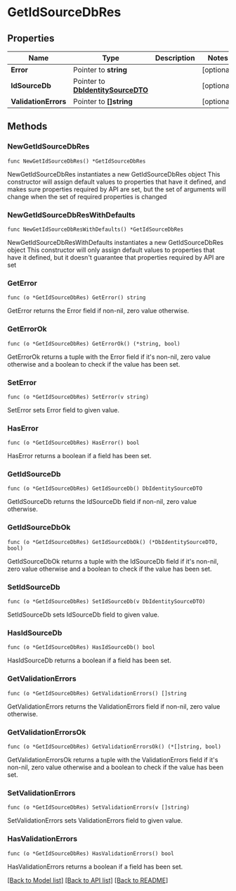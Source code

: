 # GetIdSourceDbRes

## Properties

Name | Type | Description | Notes
------------ | ------------- | ------------- | -------------
**Error** | Pointer to **string** |  | [optional] 
**IdSourceDb** | Pointer to [**DbIdentitySourceDTO**](DbIdentitySourceDTO.md) |  | [optional] 
**ValidationErrors** | Pointer to **[]string** |  | [optional] 

## Methods

### NewGetIdSourceDbRes

`func NewGetIdSourceDbRes() *GetIdSourceDbRes`

NewGetIdSourceDbRes instantiates a new GetIdSourceDbRes object
This constructor will assign default values to properties that have it defined,
and makes sure properties required by API are set, but the set of arguments
will change when the set of required properties is changed

### NewGetIdSourceDbResWithDefaults

`func NewGetIdSourceDbResWithDefaults() *GetIdSourceDbRes`

NewGetIdSourceDbResWithDefaults instantiates a new GetIdSourceDbRes object
This constructor will only assign default values to properties that have it defined,
but it doesn't guarantee that properties required by API are set

### GetError

`func (o *GetIdSourceDbRes) GetError() string`

GetError returns the Error field if non-nil, zero value otherwise.

### GetErrorOk

`func (o *GetIdSourceDbRes) GetErrorOk() (*string, bool)`

GetErrorOk returns a tuple with the Error field if it's non-nil, zero value otherwise
and a boolean to check if the value has been set.

### SetError

`func (o *GetIdSourceDbRes) SetError(v string)`

SetError sets Error field to given value.

### HasError

`func (o *GetIdSourceDbRes) HasError() bool`

HasError returns a boolean if a field has been set.

### GetIdSourceDb

`func (o *GetIdSourceDbRes) GetIdSourceDb() DbIdentitySourceDTO`

GetIdSourceDb returns the IdSourceDb field if non-nil, zero value otherwise.

### GetIdSourceDbOk

`func (o *GetIdSourceDbRes) GetIdSourceDbOk() (*DbIdentitySourceDTO, bool)`

GetIdSourceDbOk returns a tuple with the IdSourceDb field if it's non-nil, zero value otherwise
and a boolean to check if the value has been set.

### SetIdSourceDb

`func (o *GetIdSourceDbRes) SetIdSourceDb(v DbIdentitySourceDTO)`

SetIdSourceDb sets IdSourceDb field to given value.

### HasIdSourceDb

`func (o *GetIdSourceDbRes) HasIdSourceDb() bool`

HasIdSourceDb returns a boolean if a field has been set.

### GetValidationErrors

`func (o *GetIdSourceDbRes) GetValidationErrors() []string`

GetValidationErrors returns the ValidationErrors field if non-nil, zero value otherwise.

### GetValidationErrorsOk

`func (o *GetIdSourceDbRes) GetValidationErrorsOk() (*[]string, bool)`

GetValidationErrorsOk returns a tuple with the ValidationErrors field if it's non-nil, zero value otherwise
and a boolean to check if the value has been set.

### SetValidationErrors

`func (o *GetIdSourceDbRes) SetValidationErrors(v []string)`

SetValidationErrors sets ValidationErrors field to given value.

### HasValidationErrors

`func (o *GetIdSourceDbRes) HasValidationErrors() bool`

HasValidationErrors returns a boolean if a field has been set.


[[Back to Model list]](../README.md#documentation-for-models) [[Back to API list]](../README.md#documentation-for-api-endpoints) [[Back to README]](../README.md)


